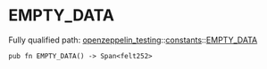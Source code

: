 # EMPTY_DATA

Fully qualified path: [openzeppelin_testing](./openzeppelin_testing.md)::[constants](./openzeppelin_testing-constants.md)::[EMPTY_DATA](./openzeppelin_testing-constants-EMPTY_DATA.md)

<pre><code class="language-cairo">pub fn EMPTY_DATA() -&gt; Span&lt;felt252&gt;</code></pre>

